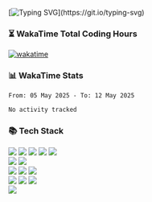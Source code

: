 [![Typing SVG](https://readme-typing-svg.demolab.com?font=Rubik&pause=1000&color=03C863&width=435&lines=BackEnd+Developer+%EA%B9%80%EC%A0%95%ED%95%98%EC%9E%85%EB%8B%88%EB%8B%A4!)](https://git.io/typing-svg)
### ⏳ WakaTime Total Coding Hours  
[![wakatime](https://wakatime.com/badge/user/66a5e2d8-e291-40e2-ba60-db45ba4222f2.svg)](https://wakatime.com/@66a5e2d8-e291-40e2-ba60-db45ba4222f2)
### 📊 WakaTime Stats  
<!--START_SECTION:waka-->

```txt
From: 05 May 2025 - To: 12 May 2025

No activity tracked
```

<!--END_SECTION:waka-->

<div align=left><h3>📚 Tech Stack</h3></div>
<div align=left>
  <img src="https://img.shields.io/badge/java-007396?style=for-the-badge&logo=java&logoColor=white"> 
  <img src="https://img.shields.io/badge/kotlin-7F52FF?style=for-the-badge&logo=kotlin&logoColor=white">
  <img src="https://img.shields.io/badge/php-777BB4?style=for-the-badge&logo=php&logoColor=white">
  <img src="https://img.shields.io/badge/javascript-F7DF1E?style=for-the-badge&logo=javascript&logoColor=black">
  <img src="https://img.shields.io/badge/typescript-3178C6?style=for-the-badge&logo=typescript&logoColor=white">
  <br>
  <img src="https://img.shields.io/badge/spring-6DB33F?style=for-the-badge&logo=spring&logoColor=white">
  <img src="https://img.shields.io/badge/laravel-FF2D20?style=for-the-badge&logo=laravel&logoColor=white">
  <br>
  <img src="https://img.shields.io/badge/mysql-4479A1?style=for-the-badge&logo=mysql&logoColor=white"> 
  <img src="https://img.shields.io/badge/mariaDB-003545?style=for-the-badge&logo=mariaDB&logoColor=white">
  <img src="https://img.shields.io/badge/redis-DC382D?style=for-the-badge&logo=redis&logoColor=white">
  <br>
  <img src="https://img.shields.io/badge/spring%20data%20jpa-6DB33F?style=for-the-badge&logo=spring&logoColor=white">
  <img src="https://img.shields.io/badge/querydsl-005F8D?style=for-the-badge&logo=apachekafka&logoColor=white">
  <img src="https://img.shields.io/badge/mybatis-ED8B00?style=for-the-badge&logo=apachemaven&logoColor=white">
  <br>
  <img src="https://img.shields.io/badge/react-61DAFB?style=for-the-badge&logo=react&logoColor=black">


